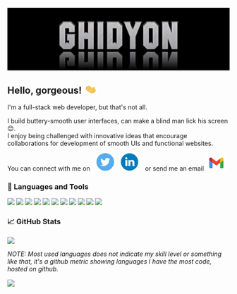 [![Header](https://github.com/Ghidyon/Ghidyon/blob/main/readme_header.jpg)](https://github.com/Ghidyon)

## Hello, gorgeous! <img src="https://github.com/Ghidyon/Ghidyon/blob/main/wave.gif" width="30px" height="20px">
I'm a full-stack web developer, but that's not all.

I build buttery-smooth user interfaces, can make a blind man lick his screen 😊.<br />
I enjoy being challenged with innovative ideas that encourage collaborations for development of smooth UIs and functional websites.

You can connect with me on &ensp; [![Go to Twitter](https://github.com/Ghidyon/Ghidyon/blob/main/icons/twitter.svg)](https://twitter.com/ghidyon_) &ensp; [![Go to LinkedIn](https://github.com/Ghidyon/Ghidyon/blob/main/icons/linkedin.svg)](https://linkedin.com/in/gideonakunana) &ensp; or send me an email [![mail](https://github.com/Ghidyon/Ghidyon/blob/main/icons/gmail.svg)](mailto:gideonakunana@gmail.com)

### 🔧 Languages and Tools

![](https://img.shields.io/badge/JavaScript-informational?style=flat&logo=javascript&logoColor=F7DF1E&color=238636&labelColor=21262d)
![](https://img.shields.io/badge/PHP-informational?style=flat&logo=php&logoColor=f0f6fc&color=238636&labelColor=21262d)
![](https://img.shields.io/badge/MySQL-informational?style=flat&logo=mysql&logoColor=f0f6fc&color=238636&labelColor=21262d)
![](https://img.shields.io/badge/jQuery-informational?style=flat&logo=jquery&logoColor=0769AD&color=238636&labelColor=21262d)
![](https://img.shields.io/badge/Materialize-informational?style=flat&color=238636&labelColor=21262d)
![](https://img.shields.io/badge/Bootstrap-informational?style=flat&logo=bootstrap&logoColor=e7acef&color=238636&labelColor=21262d)
![](https://img.shields.io/badge/Figma-informational?style=flat&logo=figma&logoColor=f0f6fc&color=238636&labelColor=21262d)
![](https://img.shields.io/badge/Photoshop-informational?style=flat&logo=adobe-photoshop&logoColor=31A8FF&color=238636&labelColor=21262d)
![](https://img.shields.io/badge/GIT-informational?style=flat&logo=git&logoColor=F05032&color=238636&labelColor=21262d)
![](https://img.shields.io/badge/GitHub-informational?style=flat&logo=github&logoColor=f0f6fc&color=238636&labelColor=21262d)
![](https://img.shields.io/badge/VS%20Code-informational?style=flat&logo=visual-studio-code&logoColor=007ACC&color=238636&labelColor=21262d)

### 📈 GitHub Stats

<img align="center" src="https://github-readme-stats.vercel.app/api?username=Ghidyon&theme=dark&show_icons=true&custom_title=Activity%20Stats&title_color=40c463&text_color=b9c1c9&bg_color=161b22&hide_border=true&icon_color=40c463"/>

*NOTE: Most used languages does not indicate my skill level or something like that, it's a github metric showing languages I have the most code, hosted on github.*

<img align="center" src="https://github-readme-stats.vercel.app/api/top-langs/?username=Ghidyon&theme=dark&hide_border=true&text_color=b9c1c9&bg_color=161b22&title_color=40c463&layout=compact"/>
